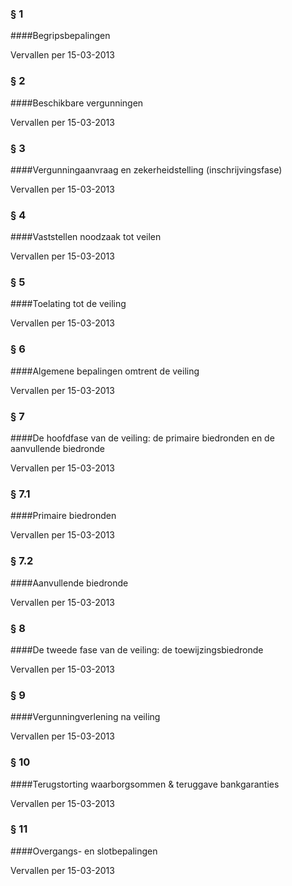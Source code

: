 <meta http-equiv='Content-Type' content='text/html; charset=utf-8' />

### §  1  

####Begripsbepalingen

Vervallen per 15-03-2013 

### §  2  

####Beschikbare vergunningen

Vervallen per 15-03-2013 

### §  3  

####Vergunningaanvraag en zekerheidstelling (inschrijvingsfase)

Vervallen per 15-03-2013 

### §  4  

####Vaststellen noodzaak tot veilen

Vervallen per 15-03-2013 

### §  5  

####Toelating tot de veiling

Vervallen per 15-03-2013 

### §  6  

####Algemene bepalingen omtrent de veiling

Vervallen per 15-03-2013 

### §  7  

####De hoofdfase van de veiling: de primaire biedronden en de aanvullende biedronde

Vervallen per 15-03-2013 

### §  7.1  

####Primaire biedronden

Vervallen per 15-03-2013 

### §  7.2  

####Aanvullende biedronde

Vervallen per 15-03-2013 

### §  8  

####De tweede fase van de veiling: de toewijzingsbiedronde

Vervallen per 15-03-2013 

### §  9  

####Vergunningverlening na veiling

Vervallen per 15-03-2013 

### §  10  

####Terugstorting waarborgsommen & teruggave bankgaranties

Vervallen per 15-03-2013 

### §  11  

####Overgangs- en slotbepalingen

Vervallen per 15-03-2013 

